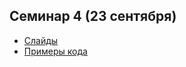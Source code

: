 ## Семинар 4 (23 сентября)

* [Слайды](https://dbeliakov.github.io/mipt-algo-2016/seminars/04/#/)
* [Примеры кода](examples)
